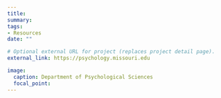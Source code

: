 ```yaml
---
title: 
summary: 
tags:
- Resources
date: ""

# Optional external URL for project (replaces project detail page).
external_link: https://psychology.missouri.edu

image:
  caption: Department of Psychological Sciences
  focal_point: 
---
```


